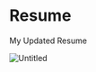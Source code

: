 # Resume

My Updated Resume





![Untitled](https://github.com/user-attachments/assets/d4f132ea-f74b-4436-9e1d-91e39127a12b)
